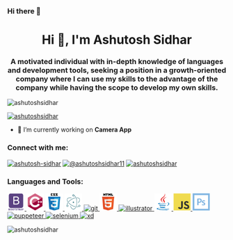 ### Hi there 👋

<h1 align="center">Hi 👋, I'm Ashutosh Sidhar</h1>
<h3 align="center">A motivated individual with in-depth knowledge of languages and development tools, seeking a position in a growth-oriented company where I can use my skills to the advantage of the company while having the scope to develop my own skills.</h3>

<p align="left"> <img src="https://komarev.com/ghpvc/?username=ashutoshsidhar&label=Profile%20views&color=0e75b6&style=flat" alt="ashutoshsidhar" /> </p>

<p align="left"> <a href="https://github.com/ryo-ma/github-profile-trophy"><img src="https://github-profile-trophy.vercel.app/?username=ashutoshsidhar" alt="ashutoshsidhar" /></a> </p>

- 🔭 I’m currently working on **Camera App**

<h3 align="left">Connect with me:</h3>
<p align="left">
<a href="https://linkedin.com/in/ashutosh-sidhar" target="blank"><img align="center" src="https://image.flaticon.com/icons/png/512/174/174857.png" alt="ashutosh-sidhar" height="30" width="40" /></a>
<a href="https://www.hackerrank.com/@ashutoshsidhar11" target="blank"><img align="center" src="https://upload.wikimedia.org/wikipedia/commons/6/65/HackerRank_logo.png" alt="@ashutoshsidhar11" height="30" width="40" /></a>
<a href="https://www.leetcode.com/ashutoshsidhar" target="blank"><img align="center" src="https://upload.wikimedia.org/wikipedia/commons/1/19/LeetCode_logo_black.png" alt="ashutoshsidhar" height="30" width="40" /></a>
</p>

<h3 align="left">Languages and Tools:</h3>
<p align="left"> <a href="https://getbootstrap.com" target="_blank"> <img src="https://raw.githubusercontent.com/devicons/devicon/master/icons/bootstrap/bootstrap-plain-wordmark.svg" alt="bootstrap" width="40" height="40"/> </a> <a href="https://www.w3schools.com/cpp/" target="_blank"> <img src="https://raw.githubusercontent.com/devicons/devicon/master/icons/cplusplus/cplusplus-original.svg" alt="cplusplus" width="40" height="40"/> </a> <a href="https://www.w3schools.com/css/" target="_blank"> <img src="https://raw.githubusercontent.com/devicons/devicon/master/icons/css3/css3-original-wordmark.svg" alt="css3" width="40" height="40"/> </a> <a href="https://www.electronjs.org" target="_blank"> <img src="https://raw.githubusercontent.com/devicons/devicon/master/icons/electron/electron-original.svg" alt="electron" width="40" height="40"/> </a> <a href="https://git-scm.com/" target="_blank"> <img src="https://www.vectorlogo.zone/logos/git-scm/git-scm-icon.svg" alt="git" width="40" height="40"/> </a> <a href="https://www.w3.org/html/" target="_blank"> <img src="https://raw.githubusercontent.com/devicons/devicon/master/icons/html5/html5-original-wordmark.svg" alt="html5" width="40" height="40"/> </a> <a href="https://www.adobe.com/in/products/illustrator.html" target="_blank"> <img src="https://www.vectorlogo.zone/logos/adobe_illustrator/adobe_illustrator-icon.svg" alt="illustrator" width="40" height="40"/> </a> <a href="https://www.java.com" target="_blank"> <img src="https://raw.githubusercontent.com/devicons/devicon/master/icons/java/java-original.svg" alt="java" width="40" height="40"/> </a> <a href="https://developer.mozilla.org/en-US/docs/Web/JavaScript" target="_blank"> <img src="https://raw.githubusercontent.com/devicons/devicon/master/icons/javascript/javascript-original.svg" alt="javascript" width="40" height="40"/> </a> <a href="https://www.photoshop.com/en" target="_blank"> <img src="https://raw.githubusercontent.com/devicons/devicon/master/icons/photoshop/photoshop-line.svg" alt="photoshop" width="40" height="40"/> </a> <a href="https://github.com/puppeteer/puppeteer" target="_blank"> <img src="https://www.vectorlogo.zone/logos/pptrdev/pptrdev-official.svg" alt="puppeteer" width="40" height="40"/> </a> <a href="https://www.selenium.dev" target="_blank"> <img src="https://raw.githubusercontent.com/detain/svg-logos/780f25886640cef088af994181646db2f6b1a3f8/svg/selenium-logo.svg" alt="selenium" width="40" height="40"/> </a> <a href="https://www.adobe.com/products/xd.html" target="_blank"> <img src="https://cdn.worldvectorlogo.com/logos/adobe-xd.svg" alt="xd" width="40" height="40"/> </a> </p>

<p><img align="center" src="https://github-readme-stats.vercel.app/api/top-langs?username=ashutoshsidhar&show_icons=true&locale=en&layout=compact" alt="ashutoshsidhar" /></p>
